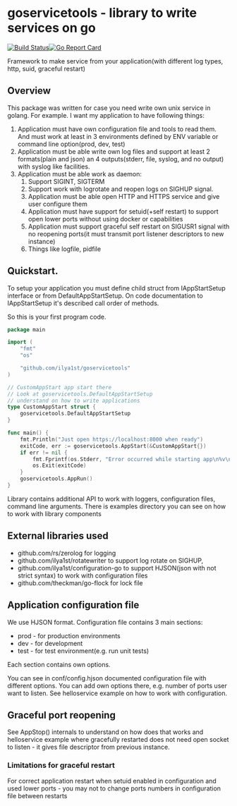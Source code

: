 # goservicetools - library to write services on go

[![Build Status](https://travis-ci.org/ilya1st/goservicetools.svg?branch=master)](https://travis-ci.org/ilya1st/goservicetools)[![Go Report Card](https://goreportcard.com/badge/github.com/ilya1st/goservicetools)](https://goreportcard.com/report/github.com/ilya1st/goservicetools)


Framework to make service from your application(with different log types, http, suid, graceful restart)

## Overview

This package was written for case you need write own unix service in golang.
For example. I want my application to have following things:

 1. Application must have own configuration file and tools to read them. And must work at least in 3 environments defined by ENV variable or command line option(prod, dev, test)
 1. Application must be able write own log files and support at least 2 formats(plain and json) an 4 outputs(stderr, file, syslog, and no output) with syslog like facilities.
 1. Application must be able work as daemon:
    1. Support SIGINT, SIGTERM
    1. Support work with logrotate and reopen logs on SIGHUP signal.
    1. Application must be able open HTTP and HTTPS service and give user configure them
    1. Application must have support for setuid(+self restart) to support open lower ports without using docker or capabilities
    1. Application must support graceful self restart on SIGUSR1 signal with no reopening ports(it must transmit port listener descriptors to new instance)
    1. Things like logfile, pidfile

## Quickstart.

To setup your application you must define child struct from IAppStartSetup interface or from DefaultAppStartSetup. On code documentation to IAppStartSetup it's described call order of methods.

So this is your first program code.

```go
package main

import (
    "fmt"
    "os"

    "github.com/ilya1st/goservicetools"
)

// CustomAppStart app start there
// Look at goservicetools.DefaultAppStartSetup
// understand on how to write applications
type CustomAppStart struct {
    goservicetools.DefaultAppStartSetup
}

func main() {
    fmt.Println("Just open https://localhost:8000 when ready")
    exitCode, err := goservicetools.AppStart(&CustomAppStart{})
    if err != nil {
        fmt.Fprintf(os.Stderr, "Error occurred while starting app\n%v\n", err)
        os.Exit(exitCode)
    }
    goservicetools.AppRun()
}
```
Library contains additional API to work with loggers, configuration files, command line arguments.
There is examples directory you can see on how to work with library components

## External libraries used

* github.com/rs/zerolog for logging
* github.com/ilya1st/rotatewriter to support log rotate on SIGHUP, 
* github.com/ilya1st/configuration-go to support HJSON(json with not strict syntax) to work with configuration files
* github.com/theckman/go-flock for lock file

## Application configuration file

We use HJSON format. Configuration file contains 3 main sections:

* prod - for production environments
* dev - for development
* test - for test environment(e.g. run unit tests)

Each section contains own options.

You can see in conf/config.hjson documented configuration file with different options.
You can add own options there, e.g. number of ports user want to listen. See helloservice example on how to work with configuration.

## Graceful port reopening

See AppStop() internals to understand on how does that works and helloservice example where gracefully  restarted does not need open socket to listen - it gives file descriptor from previous instance.

### Limitations for graceful restart

For correct application restart when setuid enabled in configuration and used lower ports - you may not to change ports numbers in configuration file between restarts